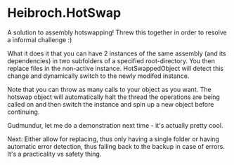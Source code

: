 # Heibroch.HotSwap
A solution to assembly hotswapping!
Threw this together in order to resolve a informal challenge :)

What it does it that you can have 2 instances of the same assembly (and its dependencies) in two subfolders of a specified root-directory.
You then replace files in the non-active instance. HotSwappedObject will detect this change and dynamically switch to the newly modifed instance.

Note that you can throw as many calls to your object as you want. The hotswap object will automatically halt the thread the operations are being called on
and then switch the instance and spin up a new object before continuing. 

Gudmundur, let me do a demonstration next time - it's actually pretty cool.

Next:
Either allow for replacing, thus only having a single folder or having automatic error detection, thus falling back to the backup in case of errors. It's a practicality vs safety thing.
